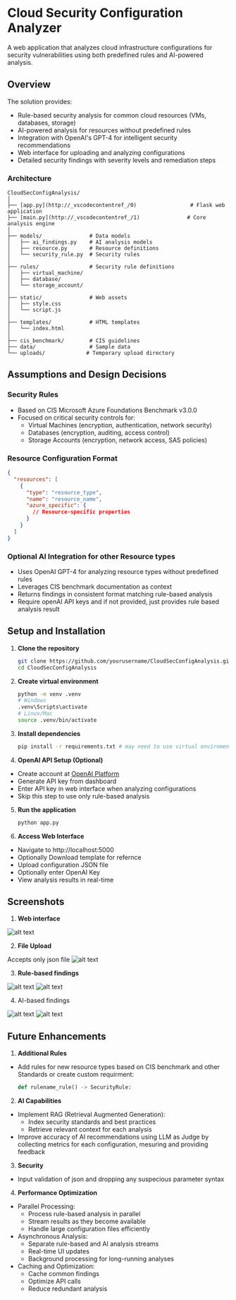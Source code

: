 # Cloud Security Configuration Analyzer

A web application that analyzes cloud infrastructure configurations for security vulnerabilities using both predefined rules and AI-powered analysis.

## Overview

The solution provides:

- Rule-based security analysis for common cloud resources (VMs, databases, storage)
- AI-powered analysis for resources without predefined rules
- Integration with OpenAI's GPT-4 for intelligent security recommendations
- Web interface for uploading and analyzing configurations
- Detailed security findings with severity levels and remediation steps

### Architecture

```
CloudSecConfigAnalysis/
│
├── [app.py](http://_vscodecontentref_/0)                 # Flask web application
├── [main.py](http://_vscodecontentref_/1)               # Core analysis engine
│
├── models/               # Data models
│   ├── ai_findings.py    # AI analysis models
│   ├── resource.py       # Resource definitions
│   └── security_rule.py  # Security rules
│
├── rules/                # Security rule definitions
│   ├── virtual_machine/
│   ├── database/
│   └── storage_account/
│
├── static/               # Web assets
│   ├── style.css
│   └── script.js
│
├── templates/            # HTML templates
│   └── index.html
│
├── cis_benchmark/        # CIS guidelines
├── data/                 # Sample data
└── uploads/             # Temporary upload directory
```
## Assumptions and Design Decisions

### Security Rules
- Based on CIS Microsoft Azure Foundations Benchmark v3.0.0
- Focused on critical security controls for:
  - Virtual Machines (encryption, authentication, network security)
  - Databases (encryption, auditing, access control)
  - Storage Accounts (encryption, network access, SAS policies)

### Resource Configuration Format
```json
{
  "resources": [
    {
      "type": "resource_type",
      "name": "resource_name",
      "azure_specific": {
        // Resource-specific properties
      }
    }
  ]
}
```
### Optional AI Integration for other Resource types
- Uses OpenAI GPT-4 for analyzing resource types without predefined rules
- Leverages CIS benchmark documentation as context
- Returns findings in consistent format matching rule-based analysis
- Require openAI API keys and if not provided, just provides rule based analysis result

## Setup and Installation
1. **Clone the repository**
   ```bash
   git clone https://github.com/yourusername/CloudSecConfigAnalysis.git
   cd CloudSecConfigAnalysis
   ```
2. **Create virtual environment**
    ```bash
    python -m venv .venv
    # Windows
    .venv\Scripts\activate
    # Linux/Mac
    source .venv/bin/activate
    ```
3. **Install dependencies**
    ```bash
    pip install -r requirements.txt # may need to use virtual envirnment path
    ```
4. **OpenAI API Setup (Optional)**
- Create account at [OpenAI Platform](https://platform.openai.com/docs/overview)
- Generate API key from dashboard
- Enter API key in web interface when analyzing configurations
- Skip this step to use only rule-based analysis

5. **Run the application**
    ```bash
    python app.py
    ```
6. **Access Web Interface**
- Navigate to http://localhost:5000
- Optionally Download template for refernce 
- Upload configuration JSON file
- Optionally enter OpenAI Key
- View analysis results in real-time


## Screenshots

1. **Web interface**

![alt text](/Screenshots/image.png)

2. **File Upload**

Accepts only json file
![alt text](/Screenshots/image-1.png)

3. **Rule-based findings**

![alt text](/Screenshots/image-2.png)
![alt text](/Screenshots/image-3.png)

4. AI-based findings

![alt text](/Screenshots/image-4.png)
![alt text](/Screenshots/image-5.png)


## Future Enhancements

1. **Additional Rules**

- Add rules for new resource types based on CIS benchmark and other Standards or create custom requirment:
    ```python
    def rulename_rule() -> SecurityRule:
    ```
2. **AI Capabilities**
- Implement RAG (Retrieval Augmented Generation):
    - Index security standards and best practices
    - Retrieve relevant context for each analysis
- Improve accuracy of AI recommendations using LLM as Judge by collecting metrics for each configuration, mesuring and providing feedback

3. **Security**
- Input validation of json and dropping any suspecious parameter syntax

4. **Performance Optimization**
- Parallel Processing:
    - Process rule-based analysis in parallel
    - Stream results as they become available
    - Handle large configuration files efficiently
- Asynchronous Analysis:
    - Separate rule-based and AI analysis streams
    - Real-time UI updates
    - Background processing for long-running analyses
- Caching and Optimization:
    - Cache common findings
    - Optimize API calls
    - Reduce redundant analysis
